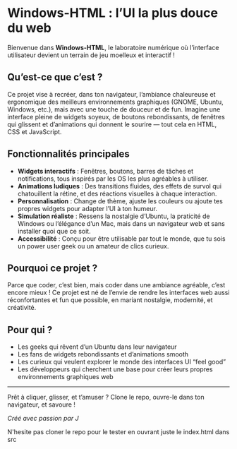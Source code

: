 # Windows-HTML : l’UI la plus douce du web

Bienvenue dans **Windows-HTML**, le laboratoire numérique où l’interface utilisateur devient un terrain de jeu moelleux et interactif !

## Qu’est-ce que c’est ?

Ce projet vise à recréer, dans ton navigateur, l’ambiance chaleureuse et ergonomique des meilleurs environnements graphiques (GNOME, Ubuntu, Windows, etc.), mais avec une touche de douceur et de fun. Imagine une interface pleine de widgets soyeux, de boutons rebondissants, de fenêtres qui glissent et d’animations qui donnent le sourire — tout cela en HTML, CSS et JavaScript.

## Fonctionnalités principales

- **Widgets interactifs** : Fenêtres, boutons, barres de tâches et notifications, tous inspirés par les OS les plus agréables à utiliser.
- **Animations ludiques** : Des transitions fluides, des effets de survol qui chatouillent la rétine, et des réactions visuelles à chaque interaction.
- **Personnalisation** : Change de thème, ajuste les couleurs ou ajoute tes propres widgets pour adapter l’UI à ton humeur.
- **Simulation réaliste** : Ressens la nostalgie d’Ubuntu, la praticité de Windows ou l’élégance d’un Mac, mais dans un navigateur web et sans installer quoi que ce soit.
- **Accessibilité** : Conçu pour être utilisable par tout le monde, que tu sois un power user geek ou un amateur de clics curieux.

## Pourquoi ce projet ?

Parce que coder, c’est bien, mais coder dans une ambiance agréable, c’est encore mieux ! Ce projet est né de l’envie de rendre les interfaces web aussi réconfortantes et fun que possible, en mariant nostalgie, modernité, et créativité.

## Pour qui ?

- Les geeks qui rêvent d’un Ubuntu dans leur navigateur
- Les fans de widgets rebondissants et d’animations smooth
- Les curieux qui veulent explorer le monde des interfaces UI “feel good”
- Les développeurs qui cherchent une base pour créer leurs propres environnements graphiques web

---

Prêt à cliquer, glisser, et t’amuser ? Clone le repo, ouvre-le dans ton navigateur, et savoure !

*Créé avec passion par J*

N'hesite pas cloner le repo pour le tester en ouvrant juste le index.html dans src
